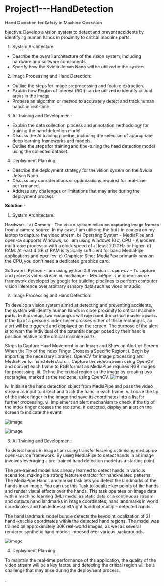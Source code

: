 # Project1---HandDetection
Hand Detection for Safety in Machine Operation

bjective: Develop a vision system to detect and prevent accidents by identifying human hands in proximity to critical machine parts.

1. System Architecture:
- Describe the overall architecture of the vision system, including hardware and software components.
- Specify how the Nvidia Jetson Nano will be utilized in the system.
  
2. Image Processing and Hand Detection:
- Outline the steps for image preprocessing and feature extraction.
- Explain how Region of Interest (ROI) can be utilized to identify critical areas in the image.
- Propose an algorithm or method to accurately detect and track human hands in real-time
  
3. AI Training and Development:
- Explain the data collection process and annotation methodology for training the hand detection model.
- Discuss the AI training pipeline, including the selection of appropriate deep learning frameworks and models.
- Outline the steps for training and fine-tuning the hand detection model using the collected dataset.
  
4. Deployment Planning:
- Describe the deployment strategy for the vision system on the Nvidia Jetson Nano.
- Discuss any considerations or optimizations required for real-time performance.
- Address any challenges or limitations that may arise during the deployment process

**Solution:-**

1. System Architecture:
   
Hardware -
a) Camera - The vision system relies on capturing image frames from a camera source. In my case, I am utilizing the built-in camera on my laptop to capture the video stream.
b) Operating System - MediaPipe and open-cv supports Windows, so I am using Windows 10
c) CPU - A modern multi-core processor with a clock speed of at least 2.0 GHz or higher.
d) RAM: At least 4 GB of RAM is typically sufficient for basic MediaPipe applications and open-cv.
e) Graphics: Since MediaPipe primarily runs on the CPU, you don't need a dedicated graphics card.

Software 
i. Python - I am using python 3.8 version
ii. open-cv - To capture and process video stream
iii. mediapipe - MediaPipe is an open-source framework developed by google for building pipelines to perform computer vision inference over arbitrary sensory data such as video or audio.

2. Image Processing and Hand Detection:
   
To develop a vision system aimed at detecting and preventing accidents, the system will identify human hands in close proximity to critical machine parts. In this setup, two rectangles will
represent the critical machine parts. If the tip of a person's index finger crosses either of these rectangles, an alert will be triggered and displayed on the screen.
The purpose of the alert is to warn the individual of the potential danger posed by their hand's position relative to the critical machine parts.
   
Steps to Capture Hand Movement in an Image and Show an Alert on Screen When the Tip of the Index Finger Crosses a Specific Region:
i. Begin by importing the necessary libraries: OpenCV for image processing and MediaPipe for hand detection.
ii. Capture the video stream using OpenCV and convert each frame to RGB format as MediaPipe requires RGB images for processing.
iii. Define the critical region on the image by creating two rectangles, marked as the red zone, using OpenCV.
![image](https://github.com/Somnath1998-hub/Project1---HandDetection/assets/83363287/f128562a-6027-4823-b20d-56bcc4bdc9d8)

iv. Initialize the hand detection object from MediaPipe and pass the video stream as input to detect and track the hand in each frame.
v. Locate the tip of the index finger in the image and save its coordinates into a list for further processing.
vi. Implement an alert mechanism to check if the tip of the index finger crosses the red zone. If detected, display an alert on the screen to indicate the event.

![image](https://github.com/Somnath1998-hub/Project1---HandDetection/assets/83363287/ff52ed09-fb18-4b83-a8a7-ffeeb073769e)

![image](https://github.com/Somnath1998-hub/Project1---HandDetection/assets/83363287/19d355a7-bb4e-4f2e-94db-1b2d3d3d3e6f)

3. AI Training and Development:
   
To detect hands in image I am using transfer leraning optimising mediapipe open-source framework. By using MediaPipe to detect hands in an image involves
leveraging a pre-trained hand detection model as a starting point.

The pre-trained model has already learned to detect hands in various scenarios, making it a strong feature extractor for hand-related patterns.
The MediaPipe Hand Landmarker task lets you detect the landmarks of the hands in an image. You can use this Task to localize key points of the hands and render visual effects over the hands.
This task operates on image data with a machine learning (ML) model as static data or a continuous stream and outputs hand landmarks in image coordinates, hand landmarks in world coordinates 
and handedness(left/right hand) of multiple detected hands.

The hand landmark model bundle detects the keypoint localization of 21 hand-knuckle coordinates within the detected hand regions. The model was trained on approximately 30K real-world images,
as well as several rendered synthetic hand models imposed over various backgrounds.
 
![image](https://github.com/Somnath1998-hub/Project1---HandDetection/assets/83363287/6f554fa6-2be0-4d68-a975-0fe361fb9ac4)

4. Deployment Planning:

To maintain the real-time performance of the application, the quality of the video stream will be a key factor. and detecting the critical region will be a challenge that may  arise during the deployment process.



.
